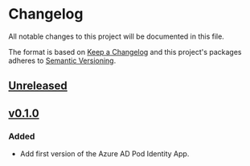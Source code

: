 # Changelog

All notable changes to this project will be documented in this file.

The format is based on [Keep a Changelog](http://keepachangelog.com/en/1.0.0/)
and this project's packages adheres to [Semantic Versioning](http://semver.org/spec/v2.0.0.html).

## [Unreleased]


## [v0.1.0]

### Added

- Add first version of the Azure AD Pod Identity App.

[Unreleased]: https://github.com/giantswarm/fluent-logshipping-app/compare/v0.1.0...master
[v0.1.0]: https://github.com/giantswarm/azure-ad-pod-identity-app/releases/tag/v0.1.0
